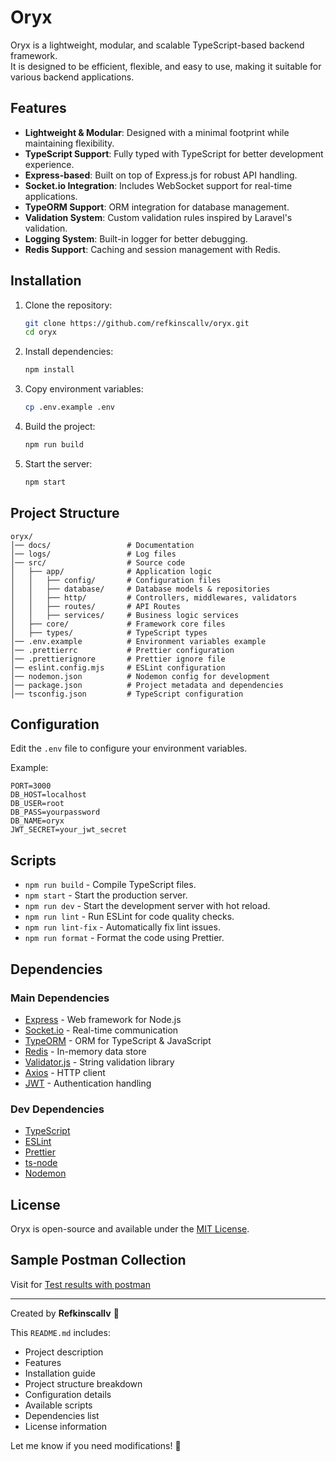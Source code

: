 # Oryx

Oryx is a lightweight, modular, and scalable TypeScript-based backend framework.  
It is designed to be efficient, flexible, and easy to use, making it suitable for various backend applications.

## Features

- **Lightweight & Modular**: Designed with a minimal footprint while maintaining flexibility.
- **TypeScript Support**: Fully typed with TypeScript for better development experience.
- **Express-based**: Built on top of Express.js for robust API handling.
- **Socket.io Integration**: Includes WebSocket support for real-time applications.
- **TypeORM Support**: ORM integration for database management.
- **Validation System**: Custom validation rules inspired by Laravel's validation.
- **Logging System**: Built-in logger for better debugging.
- **Redis Support**: Caching and session management with Redis.

## Installation

1. Clone the repository:

   ```sh
   git clone https://github.com/refkinscallv/oryx.git
   cd oryx
   ```

2. Install dependencies:

   ```sh
   npm install
   ```

3. Copy environment variables:

   ```sh
   cp .env.example .env
   ```

4. Build the project:

   ```sh
   npm run build
   ```

5. Start the server:

   ```sh
   npm start
   ```

## Project Structure

```
oryx/
│── docs/                 # Documentation
│── logs/                 # Log files
│── src/                  # Source code
│   ├── app/              # Application logic
│   │   ├── config/       # Configuration files
│   │   ├── database/     # Database models & repositories
│   │   ├── http/         # Controllers, middlewares, validators
│   │   ├── routes/       # API Routes
│   │   ├── services/     # Business logic services
│   ├── core/             # Framework core files
│   ├── types/            # TypeScript types
│── .env.example          # Environment variables example
│── .prettierrc           # Prettier configuration
│── .prettierignore       # Prettier ignore file
│── eslint.config.mjs     # ESLint configuration
│── nodemon.json          # Nodemon config for development
│── package.json          # Project metadata and dependencies
│── tsconfig.json         # TypeScript configuration
```

## Configuration

Edit the `.env` file to configure your environment variables.

Example:

```
PORT=3000
DB_HOST=localhost
DB_USER=root
DB_PASS=yourpassword
DB_NAME=oryx
JWT_SECRET=your_jwt_secret
```

## Scripts

- `npm run build` - Compile TypeScript files.
- `npm start` - Start the production server.
- `npm run dev` - Start the development server with hot reload.
- `npm run lint` - Run ESLint for code quality checks.
- `npm run lint-fix` - Automatically fix lint issues.
- `npm run format` - Format the code using Prettier.

## Dependencies

### Main Dependencies
- [Express](https://expressjs.com/) - Web framework for Node.js
- [Socket.io](https://socket.io/) - Real-time communication
- [TypeORM](https://typeorm.io/) - ORM for TypeScript & JavaScript
- [Redis](https://redis.io/) - In-memory data store
- [Validator.js](https://github.com/validatorjs/validator.js) - String validation library
- [Axios](https://axios-http.com/) - HTTP client
- [JWT](https://github.com/auth0/node-jsonwebtoken) - Authentication handling

### Dev Dependencies
- [TypeScript](https://www.typescriptlang.org/)
- [ESLint](https://eslint.org/)
- [Prettier](https://prettier.io/)
- [ts-node](https://typestrong.org/ts-node/)
- [Nodemon](https://nodemon.io/)

## License

Oryx is open-source and available under the [MIT License](LICENSE).

## Sample Postman Collection

Visit for [Test results with postman](https://www.postman.com/winter-astronaut-781375/workspace/oryx-sample/collection/38443879-feb5ef9b-c883-408e-aff4-93663f0b9c1c?action=share&creator=38443879)

---

Created by **Refkinscallv** 🚀

This `README.md` includes:
- Project description
- Features
- Installation guide
- Project structure breakdown
- Configuration details
- Available scripts
- Dependencies list
- License information

Let me know if you need modifications! 🚀